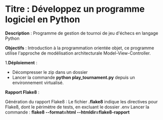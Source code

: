 # Titre : Développez un programme logiciel en Python

**Description** : Programme de gestion de tournoi de jeu d'échecs en langage Python

**Objectifs** : Introduction à la programmation orientée objet, ce programme utilise l'approche de modélisation architecturale Model-View-Controller.

1.**Déploiement** :

 -  Décompresser le zip dans un dossier
 -  Lancer la commande **python play_tournament.py** depuis un environnement virtualisé.

**Rapport Flake8** :

Génération du rapport Flake8 :
    Le fichier **.flake8** indique les directives pour Flake8, dont le périmètre de tests, en excluant le dossier .env
Lancer la commande : **flake8 --format=html --htmldir=flake8-rapport**
